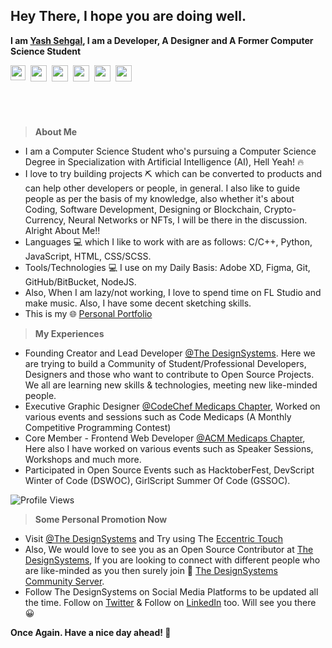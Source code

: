## Hey There, I hope you are doing well.
**I am [Yash Sehgal](https://yashsehgal.github.io/portfolio_v_2), I am a Developer, A Designer and A Former Computer Science Student**

<div style="display: flex; margin-bottom: 24px;">
<a href="https://www.linkedin.com/in/yash-sehgal-55b7711a4/">
  <img align="left" width="24px" src="https://cdn.jsdelivr.net/npm/simple-icons@v3/icons/linkedin.svg" style="margin-right: 8px;" />
</a>
<a href="https://twitter.com/YashSeh90869786">
  <img align="left" width="26px" src="https://cdn.jsdelivr.net/npm/simple-icons@v3/icons/twitter.svg" style="margin-right: 8px;"/>
</a>
<a href="mailto:yashsehgal.work@gmail.com">
  <img align="left" width="26px" src="https://cdn.jsdelivr.net/npm/simple-icons@v3/icons/gmail.svg" style="margin-right: 8px;"/>
</a>
<a href="https://www.youtube.com/channel/UC23yA3SBkV_ehY4H8VSuNVg">
  <img align="left" width="26px" src="https://cdn.jsdelivr.net/npm/simple-icons@v3/icons/youtube.svg" style="margin-right: 8px;"/>
</a>
<a href="https://www.instagram.com/sehgalyash_">
  <img align="left" width="26px" src="https://cdn.jsdelivr.net/npm/simple-icons@v3/icons/instagram.svg" style="margin-right: 8px;"/>
</a>
<a href="https://www.behance.net/yashsehgaleee3">
  <img align="left" width="26px" src="https://cdn.jsdelivr.net/npm/simple-icons@v3/icons/behance.svg" style="margin-right: 8px;"/>
</a>
</div>

<br> <br>

> **About Me**
- I am a Computer Science Student who's pursuing a Computer Science Degree in Specialization with Artificial Intelligence (AI), Hell Yeah! 🔥
- I love to try building projects ⛏️ which can be converted to products and can help other developers or people, in general. I also like to guide people as per the basis of my knowledge, also whether it's about Coding, Software Development, Designing or Blockchain, Crypto-Currency, Neural Networks or NFTs, I will be there in the discussion. Alright About Me!!
- Languages 💻  which I like to work with are as follows: C/C++, Python, JavaScript, HTML, CSS/SCSS.
- Tools/Technologies 💻  I use on my Daily Basis: Adobe XD, Figma, Git, GitHub/BitBucket, NodeJS.
- Also, When I am lazy/not working, I love to spend time on FL Studio and make music. Also, I have some decent sketching skills.
- This is my 🌐 [Personal Portfolio](https://yashsehgal.github.io/portfolio_v_2/)

> **My Experiences**
- Founding Creator and Lead Developer [@The DesignSystems](https://bit.ly/DesignSystemsOSSGitHub). Here we are trying to build a Community of Student/Professional Developers, Designers and those who want to contribute to Open Source Projects. We all are learning new skills & technologies, meeting new like-minded people.
- Executive Graphic Designer [@CodeChef Medicaps Chapter](https://www.instagram.com/codechef_medicaps_chapter/), Worked on various events and sessions such as Code Medicaps (A Monthly Competitive Programming Contest)
- Core Member - Frontend Web Developer [@ACM Medicaps Chapter](http://medicaps.acm.org/muacm.org/), Here also I have worked on various events such as Speaker Sessions, Workshops and much more.
- Participated in Open Source Events such as HacktoberFest, DevScript Winter of Code (DSWOC), GirlScript Summer Of Code (GSSOC).

![Profile Views](https://camo.githubusercontent.com/cf3a35c98380f85c7a119cf97bcedd65c5e8e26ac76f1dcd47b2d96f7c4bdb95/68747470733a2f2f6b6f6d617265762e636f6d2f67687076632f3f757365726e616d653d7961736873656867616c26636f6c6f723d627269676874677265656e)

> **Some Personal Promotion Now**
- Visit [@The DesignSystems](https://bit.ly/DesignSystemsOSSGitHub) and Try using The [Eccentric Touch](https://designsystemsoss.github.io/eccentrictouch.website.frontend/)
- Also, We would love to see you as an Open Source Contributor at [The DesignSystems](https://bit.ly/DesignSystemsOSSGitHub), If you are looking to connect with different people who are like-minded as you then surely join 👾 [The DesignSystems Community Server](https://bit.ly/TDesignSystemsDiscord).
- Follow The DesignSystems on Social Media Platforms to be updated all the time. Follow on [Twitter](https://twitter.com/TDesignSystems) & Follow on [LinkedIn](https://www.linkedin.com/company/designsystemsoss) too. Will see you there 😀

**Once Again. Have a nice day ahead! 🤗**
